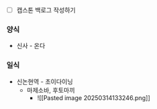 - [ ] 캡스톤 백로그 작성하기



### 양식
- 신사 - 온다

### 일식
- 신논현역 - 초이다이닝
	- 마제소바, 후토마끼
		- ![[Pasted image 20250314133246.png]]